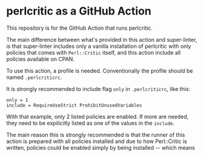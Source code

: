# perlcritic as a GitHub Action

This repository is for the GitHub Action that runs perlcritic.

The main difference between what's provided in this action and
super-linter, is that super-linter includes only a vanilla
installation of perlcritic with only policies that comes with
`Perl::Critic` itself, and this action include all policies available
on CPAN.

To use this action, a profile is needed. Conventionally the profile should
be named `.perlcriticrc`.

It is strongly recommended to include flag `only` in `.perlcriticrc`, like this:

```
only = 1
include = RequireUseStrict ProhibitUnusedVariables
```

With that example, only 2 listed policies are enabled. If more are needed,
they need to be expilicitly listed as one of the values in the `include`.

The main reason this is strongly recommended is that the runner of
this action is prepared with all policies installed and due to how
Perl::Critic is written, policies could be enabled simply by being
installed -- which means 

